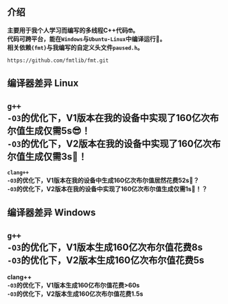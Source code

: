 ## 介绍
**主要用于我个人学习而编写的多线程C++代码🤓。**  
**代码可跨平台，能在`Windows`与`Ubuntu-Linux`中编译运行💪。**  
**相关依赖`{fmt}`与我编写的自定义头文件`paused.h`。**  
``` text
https://github.com/fmtlib/fmt.git
```
## 编译器差异 Linux
**`g++`**  
**`-O3`的优化下，V1版本在我的设备中实现了160亿次布尔值生成仅需5s😎！**  
**`-O3`的优化下，V2版本在我的设备中实现了160亿次布尔值生成仅需3s🤯！**  
---
**`clang++`**  
**`-O3`的优化下，V1版本在我的设备中生成160亿次布尔值居然花费52s🤔？**  
**`-O3`的优化下，V2版本在我的设备中实现了160亿次布尔值生成仅需1s🤯！？**  
## 编译器差异 Windows
**`g++`**  
**`-O3`的优化下，V1版本生成160亿次布尔值花费8s**  
**`-O3`的优化下，V2版本生成160亿次布尔值花费5s**  
---
**clang++**  
**`-O3`的优化下，V1版本生成160亿布尔值花费>60s**  
**`-O3`的优化下，V2版本生成160亿次布尔值花费1.5s**  
